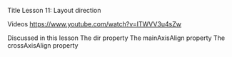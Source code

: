 Title
Lesson 11: Layout direction

Videos
https://www.youtube.com/watch?v=ITWVV3u4sZw

Discussed in this lesson
The dir property
The mainAxisAlign property
The crossAxisAlign property

